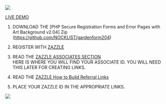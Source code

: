 
![](http://thenocklist.com/php/img/works/1.jpg)

[LIVE DEMO](http://thenocklist.com/php/urban/signon.html)

1. DOWNLOAD THE [PHP Secure Registration Forms and Error Pages with Art Background v2.04] Zip (https://github.com/NOCKLIST/gardenform204)

2. REGISTER WITH [ZAZZLE](http://www.zazzle.com/)

3. READ THE [ZAZZLE ASSOCIATES SECTION](http://www.zazzle.com/my/associate/associate)  
HERE IS WHERE YOU WILL FIND YOUR ASSOCIATE ID.  YOU WILL NEED THIS LATER FOR CREATING LINKS.

4. READ THE [ZAZZLE How to Build Referral Links](http://www.zazzle.com/sell/affiliates/referrallinks)

5. PLACE YOUR ZAZZLE ID IN THE APPROPRIATE LINKS.  


![](http://thenocklist.com/html5/poly/images/templatemo_logo2.jpg)
